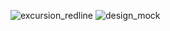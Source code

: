 ![excursion_redline](https://user-images.githubusercontent.com/78563426/117734600-b3fc0100-b1eb-11eb-8ccc-4f4beeb0ee0e.png)
![design_mock](https://user-images.githubusercontent.com/78563426/117734605-b65e5b00-b1eb-11eb-9b63-2dced45bc333.png)

